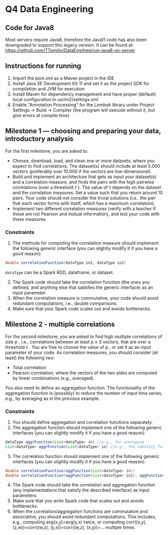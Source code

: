 # Q4 Data Engineering 

## Code for Java8

Most servers require Java8, therefore the Java11 code has also been downgraded to support this legacy version. It can be found at: https://github.com/TTomilin/DataEng/tree/run-java8-on-server

## Instructions for running

1. Import the pom.xml as a Maven project in the IDE
2. Install Java SE Development Kit 11 and set it as the project SDK for compilation and JVM for execution
3. Install Maven for dependency management and have proper (default) local configuration in usr/m2/settings.xml
4. Enable "Annotation Processing" for the Lombok library under Project Settings -> Build -> Compiler 
(the program will execute without it, but give errors at compile time)

## Milestone 1 — choosing and preparing your data, introductory analysis

For the first milestone, you are asked to:
- Choose, download, load, and clean one or more datasets, where you expect to find
correlations. The dataset(s) should include at least 5.000 vectors (preferably over 10.000 if the
vectors are low-dimensional).
- Build and implement an architecture that gets as input your dataset(s) and a correlation
measure, and finds the pairs with the high pairwise correlations (over a threshold τ ). The value
of τ depends on the dataset and the correlation measures. Set a value such that you return
around 10 pairs. Your code should not consider the trivial solutions (i.e., the pair that each
vector forms with itself, which has a maximum correlation).
- Implement two different correlation measures (verify with a teacher if these are not Pearson and
mutual information), and test your code with these measures.

### Constraints
1. The methods for computing the correlation measure should implement the following generic
interface (you can slightly modify it if you have a good reason):
```java
double correlationFunction(dataType in1, dataType in2)
```
`dataType` can be a Spark RDD, dataframe, or dataset.

2. The Spark code should take the correlation function (the ones you defined, and anything else
that satisfies the generic interface) as an input parameter.
3. When
the correlation measure is commutative, your code should avoid redundant
computations, i.e., double comparisons.
4. Make sure that your Spark code scales out and avoids bottlenecks.

## Milestone 2 - multiple correlations
For the second milestone, you are asked to find high multiple correlations of size p , i.e.,
correlations between at least p ≥ 3 vectors, that are over a threshold τ . You are free to choose
the value of p , or set it as an input parameter of your code. As correlation measures, you should
consider (at least) the following two:
- Total correlation
- Pearson correlation, where the vectors of the two sides are computed by linear combinations (e.g., averaged).

You also need to define an aggregation function. The functionality of the aggregation function is (possibly) to reduce the number of input time series, e.g., by averaging as in the previous example.

### Constraints
1. You should define aggregation and correlation functions separately.
2. The aggregation function should implement one of the following generic interfaces (you can
slightly modify it if you have a good reason):
```java
dataType aggrFunction(List<dataType> in) //e.g., for averaging
List<dataType> aggrFunction(List<dataType> in) //e.g., the identity function
```

3. The correlation function should implement one of the following generic interfaces (you can
slightly modify it if you have a good reason):
```java
double correlationFunction(aggFunction(List<dataType> in))
double correlationFunction(aggFunction(List<dataType> in1), aggFunction(List<dataType> in2))
```

4. The Spark code should take the correlation and aggregation function (any implementations
that satisfy the described interface) as input parameters.
5. Make sure that you write Spark code that scales out and avoids bottlenecks.
6. When the correlation/aggregation functions are commutative and associative, you should
avoid redundant computations. This includes, e.g., computing avg(x,y)=avg(y,x) twice, or
computing corr((x,y), (z,w))=corr((w,z), (y,x))=corr((w,z), (x,y))=... multiple times.
